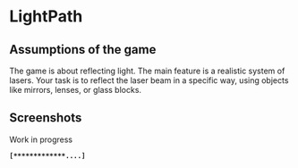 # LightPath
## Assumptions of the game
The game is about reflecting light. The main feature is a realistic system of lasers. Your task is to reflect the laser beam in a specific way, using objects like mirrors, 
lenses, or glass blocks.
## Screenshots
Work in progress

**`[*************....]`**
